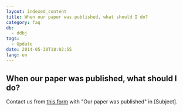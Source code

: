 ```yaml
---
layout: indexed_content
title: When our paper was published, what should I do?
category: faq
db:
  - ddbj
tags: 
  - Update
date: 2014-05-30T18:02:55
lang: en
---
```


## When our paper was published, what should I do?

<p>Contact us from <a href="/ddbj/update-form-e.html">this form</a> with "Our paper was published" in [Subject]. </p>
